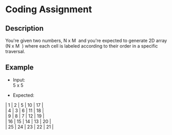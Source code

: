 # Coding Assignment
## Description
You're given two numbers, ​N x M ​ and you're expected to generate 2D array (​N x M ​ ) where each cell is labeled according to their order in a specific traversal.

## Example
* Input:  
5 x 5 

* Expected:  
  
| 1  | 2  | 5  | 10 | 17 |  
| 4  | 3  | 6  | 11 | 18 |  
| 9  | 8  | 7  | 12 | 19 |  
| 16 | 15 | 14 | 13 | 20 |  
| 25 | 24 | 23 | 22 | 21 |  

 
